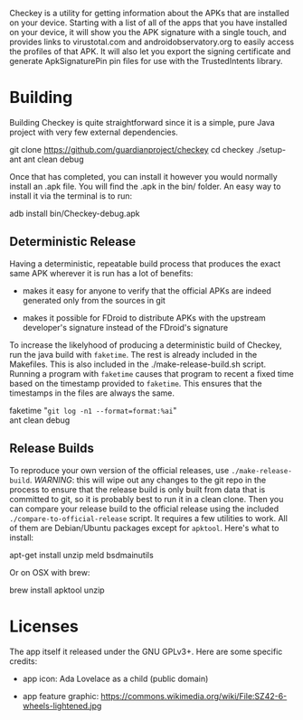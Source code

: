 
Checkey is a utility for getting information about the APKs that are installed
on your device. Starting with a list of all of the apps that you have
installed on your device, it will show you the APK signature with a single
touch, and provides links to virustotal.com and androidobservatory.org to
easily access the profiles of that APK. It will also let you export the
signing certificate and generate ApkSignaturePin pin files for use with the
TrustedIntents library.


Building
========

Building Checkey is quite straightforward since it is a simple, pure Java
project with very few external dependencies.

  git clone https://github.com/guardianproject/checkey
  cd checkey
  ./setup-ant
  ant clean debug

Once that has completed, you can install it however you would normally install
an .apk file.  You will find the .apk in the bin/ folder.  An easy way to
install it via the terminal is to run:

  adb install bin/Checkey-debug.apk


Deterministic Release
---------------------

Having a deterministic, repeatable build process that produces the exact same
APK wherever it is run has a lot of benefits:

* makes it easy for anyone to verify that the official APKs are indeed
  generated only from the sources in git

* makes it possible for FDroid to distribute APKs with the upstream
  developer's signature instead of the FDroid's signature

To increase the likelyhood of producing a deterministic build of Checkey, run
the java build with `faketime`.  The rest is already included in the
Makefiles.  This is also included in the ./make-release-build.sh
script. Running a program with `faketime` causes that program to recent a
fixed time based on the timestamp provided to `faketime`.  This ensures that
the timestamps in the files are always the same.

  faketime "`git log -n1 --format=format:%ai`" \
    ant clean debug

Release Builds
--------------

To reproduce your own version of the official releases, use
`./make-release-build`.  _WARNING_: this will wipe out any changes to the git
repo in the process to ensure that the release build is only built from data
that is committed to git, so it is probably best to run it in a clean clone.
Then you can compare your release build to the official release using the
included `./compare-to-official-release` script.  It requires a few utilities
to work.  All of them are Debian/Ubuntu packages except for `apktool`.  Here's
what to install:

  apt-get install unzip meld bsdmainutils

Or on OSX with brew:

  brew install apktool unzip


Licenses
========

The app itself it released under the GNU GPLv3+.  Here are some specific
credits:

* app icon: Ada Lovelace as a child (public domain)

* app feature graphic: https://commons.wikimedia.org/wiki/File:SZ42-6-wheels-lightened.jpg
